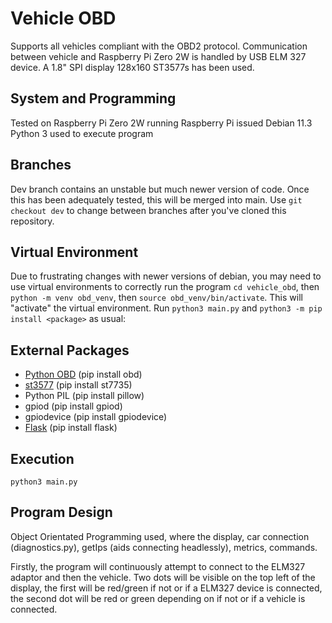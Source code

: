 # Vehicle OBD
Supports all vehicles compliant with the OBD2 protocol.
Communication between vehicle and Raspberry Pi Zero 2W is handled by USB ELM 327 device.
A 1.8" SPI display 128x160 ST3577s has been used.

## System and Programming
Tested on Raspberry Pi Zero 2W running Raspberry Pi issued Debian 11.3
Python 3 used to execute program

## Branches
Dev branch contains an unstable but much newer version of code. Once this has been adequately tested, this will be merged into main. Use `git checkout dev` to change between branches after you've cloned this repository.

## Virtual Environment
Due to frustrating changes with newer versions of debian, you may need to use virtual environments to correctly run the program
`cd vehicle_obd`, then `python -m venv obd_venv`, then `source obd_venv/bin/activate`.
This will "activate" the virtual environment. Run `python3 main.py` and `python3 -m pip install <package>` as usual:

## External Packages
- [Python OBD](https://python-obd.readthedocs.io/en/latest/) (pip install obd)
- [st3577](https://pypi.org/project/st7735/) (pip install st7735)
- Python PIL (pip install pillow)
- gpiod (pip install gpiod)
- gpiodevice (pip install gpiodevice)
- [Flask](https://flask.palletsprojects.com/en/stable/) (pip install flask)

## Execution
`python3 main.py`

## Program Design
Object Orientated Programming used, where the display, car connection (diagnostics.py), getIps (aids connecting headlessly), metrics, commands.

Firstly, the program will continuously attempt to connect to the ELM327 adaptor and then the vehicle. Two dots will be visible on the top left of the display, the first will be red/green if not or if a ELM327 device is connected, the second dot will be red or green depending on if not or if a vehicle is connected. 

